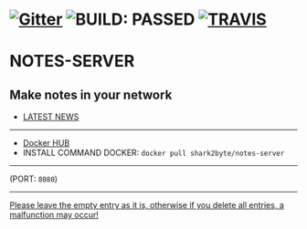 # [![Gitter](https://badges.gitter.im/Sharkbyteprojects/NOTES-SERVER.svg)](https://gitter.im/Sharkbyteprojects/NOTES-SERVER?utm_source=badge&utm_medium=badge&utm_campaign=pr-badge) ![BUILD: PASSED](https://fire-engine-icons.github.io/stable-unstable/SVG%20files/SHARK%20STABLE.svg) [![TRAVIS](https://api.travis-ci.org/Sharkbyteprojects/NOTES-SERVER.svg?branch=master)](https://travis-ci.org/Sharkbyteprojects/NOTES-SERVER/)
# NOTES-SERVER
## Make notes in your network

- [LATEST NEWS](https://gitter.im/Sharkbyteprojects/NOTES-SERVER?utm_source=badge&utm_medium=badge&utm_campaign=pr-badge)

---

- [Docker HUB](https://hub.docker.com/r/shark2byte/notes-server)
- INSTALL COMMAND DOCKER: ```docker pull shark2byte/notes-server```

---
(PORT: ```8080```)

---
[Please leave the empty entry as it is, otherwise if you delete all entries, a malfunction may occur!](https://github.com/Sharkbyteprojects/NOTES-SERVER/issues/2)
